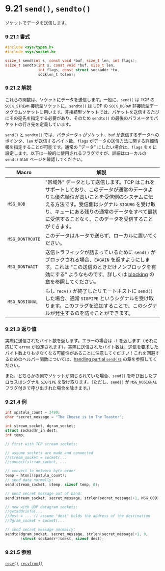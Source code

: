 # 9.21 `send()`, `sendto()`

ソケットでデータを送信します。

### 9.21.1 書式

```c
#include <sys/types.h>
#include <sys/socket.h>

ssize_t send(int s, const void *buf, size_t len, int flags);
ssize_t sendto(int s, const void *buf, size_t len,
               int flags, const struct sockaddr *to,
               socklen_t tolen);
```

### 9.21.2 解説

これらの関数は、ソケットにデータを送信します。一般に、`send()` は TCP の `SOCK_STREAM` 接続型ソケットに、`sendto()` は UDP の `SOCK_DGRAM` 非接続型データグラムソケットに用います。非接続型ソケットでは、パケットを送信するたびにその宛先を指定する必要があり、そのため `sendto()` の最後のパラメータでパケットの行き先を定義しています。

`send()` と `sendto()` では、パラメータ `s` がソケット、`buf` が送信するデータへのポインタ、`len` が送信するバイト数、`flags` がデータの送信方法に関する詳細情報を指定することが可能です。通常の "データ" にしたい場合は、`flags` を `0` に設定します。以下は一般的に使用されるフラグですが、詳細はローカルの `send()` man ページを確認してください。

| Macro           | 解説                                           |
|-----------------|--------------------------------------------------------|
| `MSG_OOB` | "帯域外" データとして送信します。TCP はこれをサポートしており、このデータが通常のデータよりも優先順位が高いことを受信側のシステムに伝える方法です。受信側はシグナル `SIGURG` を受け取り、キューにある残りの通常のデータをすべて最初に受信することなく、このデータを受信することができます。|
| `MSG_DONTROUTE` | このデータはルータで送らず、ローカルに置いてください。|
| `MSG_DONTWAIT` | 送信トラフィックが詰まっているために `send()` がブロックされる場合、`EAGAIN` を返すようにします。これは "この送信のときだけノンブロックを有効にする" ようなものです。詳しくは [blocking](#blocking) の章を参照してください。|
| `MSG_NOSIGNAL` | もし `recv()` が終了したリモートホストに `send()` した場合、通常 `SIGPIPE` というシグナルを受け取ります。このフラグを追加することで、このシグナルが発生するのを防ぐことができます。|

### 9.21.3 返り値

実際に送信されたバイト数を返します。エラーの場合は `-1` を返します（それに応じて `errno` が設定されます）。実際に送信されたバイト数は、送信を要求したバイト数よりも少なくなる可能性があることに注意してください！これを回避するためのヘルパー関数については、[handling partial `send()`s](../slightly-advanced-techniques/handling-partial-sends.html) の章を参照してください。

また、どちらかの側でソケットが閉じられていた場合、`send()` を呼び出したプロセスはシグナル `SIGPIPE` を受け取ります。（ただし、`send()` が `MSG_NOSIGNAL` フラグ付きで呼び出された場合を除きます。）

### 9.21.4 例

```c
int spatula_count = 3490;
char *secret_message = "The Cheese is in The Toaster";

int stream_socket, dgram_socket;
struct sockaddr_in dest;
int temp;

// first with TCP stream sockets:

// assume sockets are made and connected
//stream_socket = socket(...
//connect(stream_socket, ...

// convert to network byte order
temp = htonl(spatula_count);
// send data normally:
send(stream_socket, &temp, sizeof temp, 0);

// send secret message out of band:
send(stream_socket, secret_message, strlen(secret_message)+1, MSG_OOB);

// now with UDP datagram sockets:
//getaddrinfo(...
//dest = ... // assume "dest" holds the address of the destination
//dgram_socket = socket(...

// send secret message normally:
sendto(dgram_socket, secret_message, strlen(secret_message)+1, 0,
       (struct sockaddr*)&dest, sizeof dest);
```

### 9.21.5 参照

[`recv()`](./recv-recvfrom.md),
[`recvfrom()`](./recv-recvfrom.md)
